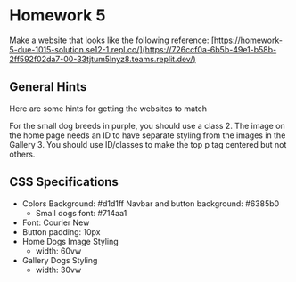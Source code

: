 # Homework 5
Make a website that looks like the following reference: [https://homework-5-due-1015-solution.se12-1.repl.co/](https://726ccf0a-6b5b-49e1-b58b-2ff592f02da7-00-33tjtum5lnyz8.teams.replit.dev/)
## General Hints
Here are some hints for getting the websites to match

For the small dog breeds in purple, you should use a class
2. The image on the home page needs an ID to have separate styling from the images in the Gallery
3. You should use ID/classes to make the top p tag centered but not others.

## CSS Specifications
- Colors
  Background: #d1d1ff
  Navbar and button background: #6385b0
  - Small dogs font: #714aa1
- Font: Courier New
- Button padding: 10px
- Home Dogs Image Styling
  - width: 60vw
- Gallery Dogs Styling
    - width: 30vw